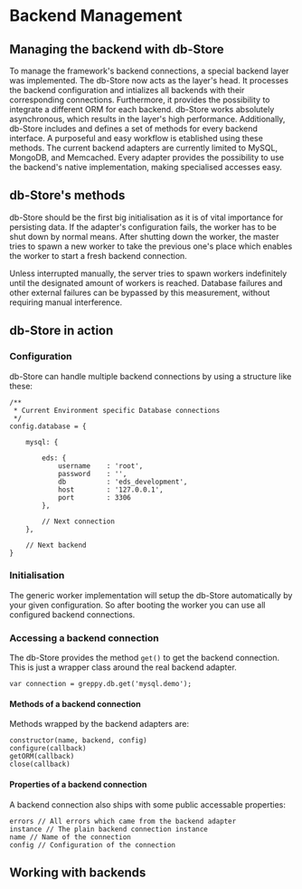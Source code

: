 # Backend Management

## Managing the backend with db-Store

To manage the framework's backend connections, a special backend
layer was implemented. The db-Store now acts as the layer's head.
It processes the backend configuration and intializes all backends
with their corresponding connections. Furthermore, it provides the
possibility to integrate a different ORM for each backend.
db-Store works absolutely asynchronous, which results in the layer's
high performance. Additionally, db-Store includes and defines a set
of methods for every backend interface. A purposeful and easy workflow
is etablished using these methods. The current backend adapters are
currently limited to MySQL, MongoDB, and Memcached.
Every adapter provides the possibility to use the backend's
native implementation, making specialised accesses easy.

## db-Store's methods

db-Store should be the first big initialisation as it
is of vital importance for persisting data.
If the adapter's configuration fails, the worker has to
be shut down by normal means. After shutting down the worker,
the master tries to spawn a new worker to take the previous
one's place which enables the worker to start a fresh
backend connection.

Unless interrupted manually, the server tries to spawn workers
indefinitely until the designated amount of workers is reached.
Database failures and other external failures can be bypassed by
this measurement, without requiring manual interference.

## db-Store in action

### Configuration

db-Store can handle multiple backend connections by
using a structure like these:

    /**
     * Current Environment specific Database connections
     */
    config.database = {

        mysql: {

            eds: {
                username    : 'root',
                password    : '',
                db          : 'eds_development',
                host        : '127.0.0.1',
                port        : 3306
            },

            // Next connection
        },

        // Next backend
    }

### Initialisation

The generic worker implementation will setup the db-Store automatically
by your given configuration. So after booting the worker you can use all
configured backend connections.

### Accessing a backend connection

The db-Store provides the method ``get()`` to get the backend connection.
This is just a wrapper class around the real backend adapter.

    var connection = greppy.db.get('mysql.demo');

#### Methods of a backend connection

Methods wrapped by the backend adapters are:

    constructor(name, backend, config)
    configure(callback)
    getORM(callback)
    close(callback)

#### Properties of a backend connection

A backend connection also ships with some public
accessable properties:

    errors // All errors which came from the backend adapter
    instance // The plain backend connection instance
    name // Name of the connection
    config // Configuration of the connection

## Working with backends
